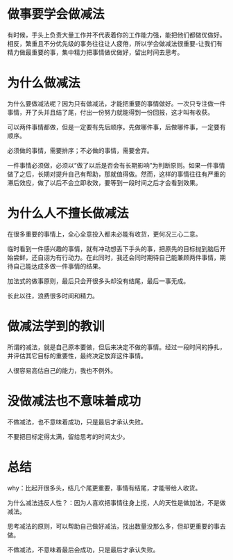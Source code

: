 # 做事要学会做减法

有时候，手头上负责大量工作并不代表着你的工作能力强，能把他们都做优做好。相反，繁重且不分优先级的事务往往让人疲倦，所以学会做减法很重要-让我们有精力做最重要的事，集中精力把事情做优做好，留出时间去思考。

# 为什么做减法

为什么要做减法呢？因为只有做减法，才能把重要的事情做好。一次只专注做一件事情，开了头并且结了尾，付出一份努力就能得到一份回报，这才叫有收获。

可以两件事情都做，但是一定要有先后顺序。先做哪件事，后做哪件事，一定要有顺序。

必须做的事情，需要排序；不必做的事情，需要舍弃。

一件事情必须做，必须以“做了以后是否会有长期影响”为判断原则。如果一件事情做了之后，长期对提升自己有帮助，那就值得做。然而，这样的事情往往有严重的滞后效应，做了以后不会立即收效，要等到一段时间之后才会看到效果。

# 为什么人不擅长做减法

在很多重要的事情上，全心全意投入都未必能有收货，更何况三心二意。

临时看到一件感兴趣的事情，就有冲动想丢下手头的事，把原先的目标抛到脑后开始尝鲜，还自诩为有行动力。在此同时，我还会同时期待自己能兼顾两件事情，期待自己能达成多做一件事情的结果。

加法式的做事原则，最后只会开很多头却没有结尾，最后一事无成。

长此以往，浪费很多时间和精力。

# 做减法学到的教训

所谓的减法，就是自己原本要做，但后来决定不做的事情。经过一段时间的挣扎，并评估其它目标的重要性，最终决定放弃这件事情。

人很容易高估自己的能力，我也不例外。

# 没做减法也不意味着成功

不做减法，也不意味着成功，只是最后才承认失败。

不要把目标定得太满，留给思考的时间太少。

# 总结

why：比起开很多头，结几个尾更重要，事情有结尾，才能带给人收货。

为什么减法违反人性？：因为人喜欢把事情往身上揽，人的天性是做加法，不是做减法。

思考减法的原则，可以帮助自己做好减法，找出数量没那么多，但却更重要的事去做。

不做减法，不意味着最后会成功，只是最后才承认失败。